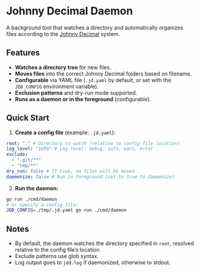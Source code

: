 # Johnny Decimal Daemon

A background tool that watches a directory and automatically organizes files according to the [Johnny Decimal](https://johnnydecimal.com/) system.

## Features

- **Watches a directory tree** for new files.
- **Moves files** into the correct Johnny Decimal folders based on filename.
- **Configurable** via YAML file (`.jd.yaml` by default, or set with the `JDD_CONFIG` environment variable).
- **Exclusion patterns** and dry-run mode supported.
- **Runs as a daemon or in the foreground** (configurable).

## Quick Start

1. **Create a config file** (example: `.jd.yaml`):

```yaml
root: "." # Directory to watch (relative to config file location)
log_level: "info" # Log level: debug, info, warn, error
exclude:
  - ".git/**"
  - "tmp/**"
dry_run: false # If true, no files will be moved
daemonize: false # Run in foreground (set to true to daemonize)
```

2. **Run the daemon:**

```sh
go run ./cmd/daemon
# or specify a config file:
JDD_CONFIG=./tmp/.jd.yaml go run ./cmd/daemon
```

## Notes

- By default, the daemon watches the directory specified in `root`, resolved relative to the config file’s location.
- Exclude patterns use glob syntax.
- Log output goes to `jdd.log` if daemonized, otherwise to stdout.
